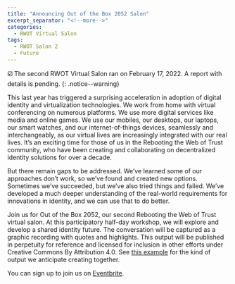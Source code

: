 ```yaml
---
title: "Announcing Out of the Box 2052 Salon"
excerpt_separator: "<!--more-->"
categories:
  - RWOT Virtual Salon
tags:
  - RWOT Salon 2
  - Future
---
```


☑️ The second RWOT Virtual Salon ran on February 17, 2022. A report with details is pending.
{: .notice--warning}

This last year has triggered a surprising acceleration in adoption of digital identity and virtualization technologies. We work from home with virtual conferencing on numerous platforms. We use more digital services like media and online games. We use our mobiles, our desktops, our laptops, our smart watches, and our internet-of-things devices, seamlessly and interchangeably, as our virtual lives are increasingly integrated with our real lives. It’s an exciting time for those of us in the Rebooting the Web of Trust community, who have been creating and collaborating on decentralized identity solutions for over a decade.

But there remain gaps to be addressed. We’ve learned some of our approaches don’t work, so we’ve found and created new options. Sometimes we’ve succeeded, but we’ve also tried things and failed. We’ve developed a much deeper understanding of the real-world requirements for innovations in identity, and we can use that to do better.

<!--more-->

Join us for Out of the Box 2052, our second Rebooting the Web of Trust virtual salon. At this participatory half-day workshop, we will explore and develop a shared identity future. The conversation will be captured as a graphic recording with quotes and highlights. This output will be published in perpetuity for reference and licensed for inclusion in other efforts under Creative Commons By Attribution 4.0. See [this example](https://www.weboftrust.info/salons/rwot-salon-1.html) for the kind of output we anticipate creating together.

You can sign up to join us on [Eventbrite](https://www.eventbrite.com/e/out-of-the-box-2052-tickets-231958081867).
